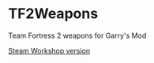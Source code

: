 # TF2Weapons
Team Fortress 2 weapons for Garry's Mod

[Steam Workshop version](http://steamcommunity.com/sharedfiles/filedetails/?id=725425861)
